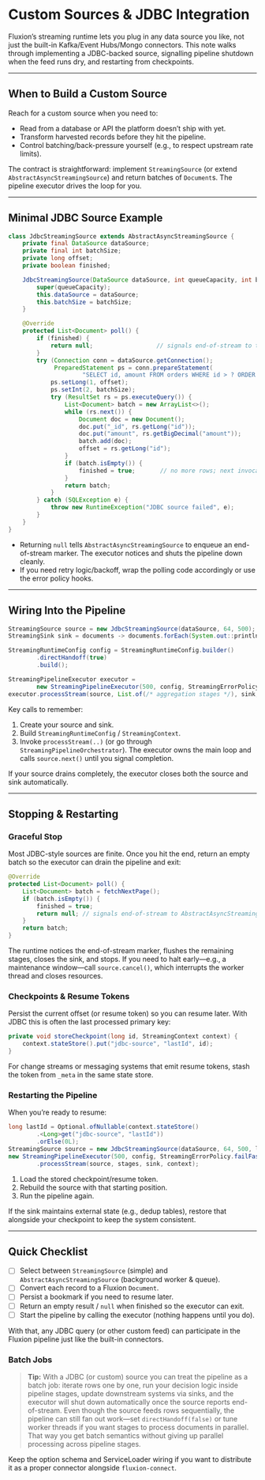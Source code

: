 # Custom Sources & JDBC Integration

Fluxion’s streaming runtime lets you plug in any data source you like, not just the built-in Kafka/Event Hubs/Mongo connectors. This note walks through implementing a JDBC-backed source, signalling pipeline shutdown when the feed runs dry, and restarting from checkpoints.

---

## When to Build a Custom Source

Reach for a custom source when you need to:

- Read from a database or API the platform doesn’t ship with yet.
- Transform harvested records before they hit the pipeline.
- Control batching/back-pressure yourself (e.g., to respect upstream rate limits).

The contract is straightforward: implement `StreamingSource` (or extend `AbstractAsyncStreamingSource`) and return batches of `Document`s. The pipeline executor drives the loop for you.

---

## Minimal JDBC Source Example

```java
class JdbcStreamingSource extends AbstractAsyncStreamingSource {
    private final DataSource dataSource;
    private final int batchSize;
    private long offset;
    private boolean finished;

    JdbcStreamingSource(DataSource dataSource, int queueCapacity, int batchSize) {
        super(queueCapacity);
        this.dataSource = dataSource;
        this.batchSize = batchSize;
    }

    @Override
    protected List<Document> poll() {
        if (finished) {
            return null;                  // signals end-of-stream to the base class
        }
        try (Connection conn = dataSource.getConnection();
             PreparedStatement ps = conn.prepareStatement(
                     "SELECT id, amount FROM orders WHERE id > ? ORDER BY id ASC LIMIT ?")) {
            ps.setLong(1, offset);
            ps.setInt(2, batchSize);
            try (ResultSet rs = ps.executeQuery()) {
                List<Document> batch = new ArrayList<>();
                while (rs.next()) {
                    Document doc = new Document();
                    doc.put("_id", rs.getLong("id"));
                    doc.put("amount", rs.getBigDecimal("amount"));
                    batch.add(doc);
                    offset = rs.getLong("id");
                }
                if (batch.isEmpty()) {
                    finished = true;       // no more rows; next invocation returns null
                }
                return batch;
            }
        } catch (SQLException e) {
            throw new RuntimeException("JDBC source failed", e);
        }
    }
}
```

- Returning `null` tells `AbstractAsyncStreamingSource` to enqueue an end-of-stream marker. The executor notices and shuts the pipeline down cleanly.
- If you need retry logic/backoff, wrap the polling code accordingly or use the error policy hooks.

---

## Wiring Into the Pipeline

```java
StreamingSource source = new JdbcStreamingSource(dataSource, 64, 500);
StreamingSink sink = documents -> documents.forEach(System.out::println);

StreamingRuntimeConfig config = StreamingRuntimeConfig.builder()
        .directHandoff(true)
        .build();

StreamingPipelineExecutor executor =
        new StreamingPipelineExecutor(500, config, StreamingErrorPolicy.failFast());
executor.processStream(source, List.of(/* aggregation stages */), sink, new StreamingContext());
```

Key calls to remember:

1. Create your source and sink.
2. Build `StreamingRuntimeConfig` / `StreamingContext`.
3. Invoke `processStream(..)` (or go through `StreamingPipelineOrchestrator`). The executor owns the main loop and calls `source.next()` until you signal completion.

If your source drains completely, the executor closes both the source and sink automatically.

---

## Stopping & Restarting

### Graceful Stop

Most JDBC-style sources are finite. Once you hit the end, return an empty batch so the executor can drain the pipeline and exit:

```java
@Override
protected List<Document> poll() {
    List<Document> batch = fetchNextPage();
    if (batch.isEmpty()) {
        finished = true;
        return null; // signals end-of-stream to AbstractAsyncStreamingSource
    }
    return batch;
}
```

The runtime notices the end-of-stream marker, flushes the remaining stages, closes the sink, and stops. If you need to halt early—e.g., a maintenance window—call `source.cancel()`, which interrupts the worker thread and closes resources.

### Checkpoints & Resume Tokens

Persist the current offset (or resume token) so you can resume later. With JDBC this is often the last processed primary key:

```java
private void storeCheckpoint(long id, StreamingContext context) {
    context.stateStore().put("jdbc-source", "lastId", id);
}
```

For change streams or messaging systems that emit resume tokens, stash the token from `_meta` in the same state store.

### Restarting the Pipeline

When you’re ready to resume:

```java
long lastId = Optional.ofNullable(context.stateStore()
        .<Long>get("jdbc-source", "lastId"))
        .orElse(0L);
StreamingSource source = new JdbcStreamingSource(dataSource, 64, 500, lastId);
new StreamingPipelineExecutor(500, config, StreamingErrorPolicy.failFast())
        .processStream(source, stages, sink, context);
```

1. Load the stored checkpoint/resume token.
2. Rebuild the source with that starting position.
3. Run the pipeline again.

If the sink maintains external state (e.g., dedup tables), restore that alongside your checkpoint to keep the system consistent.

---

## Quick Checklist

- [ ] Select between `StreamingSource` (simple) and `AbstractAsyncStreamingSource` (background worker & queue).
- [ ] Convert each record to a Fluxion `Document`.
- [ ] Persist a bookmark if you need to resume later.
- [ ] Return an empty result / `null` when finished so the executor can exit.
- [ ] Start the pipeline by calling the executor (nothing happens until you do).

With that, any JDBC query (or other custom feed) can participate in the Fluxion pipeline just like the built-in connectors.

### Batch Jobs

> **Tip:** With a JDBC (or custom) source you can treat the pipeline as a batch job: iterate rows one by one, run your decision logic inside pipeline stages, update downstream systems via sinks, and the executor will shut down automatically once the source reports end-of-stream. Even though the source feeds rows sequentially, the pipeline can still fan out work—set `directHandoff(false)` or tune worker threads if you want stages to process documents in parallel. That way you get batch semantics without giving up parallel processing across pipeline stages.

Keep the option schema and ServiceLoader wiring if you want to distribute it as a proper connector alongside `fluxion-connect`.
